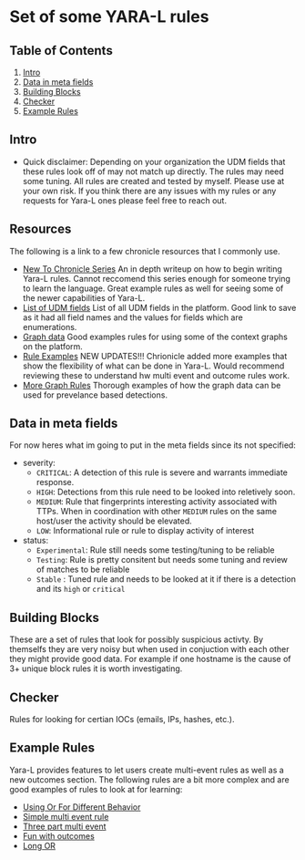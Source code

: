 # Set of some YARA-L rules

## Table of Contents

1. [Intro](#intro)
2. [Data in meta fields](#Data-in-meta-fields)
3. [Building Blocks](#building-blocks)
4. [Checker](#checker)
5. [Example Rules](#Example-Rules)

## Intro

* Quick disclaimer: Depending on your organization the UDM fields that these rules look off of may not match up directly.
The rules may need some tuning. All rules are created and tested by myself. Please use at your own risk. If you think there are any issues with my rules or any requests for Yara-L ones please feel free to reach out. 

## Resources
The following is a link to a few chronicle resources that I commonly use.
* [New To Chronicle Series](https://chronicle.security/blog/?filters=new-to-chronicle-series) An in depth writeup on how to begin writing Yara-L rules. Cannot reccomend this series enough for someone trying to learn the language. Great example rules as well for seeing some of the newer capabilities of Yara-L.
* [List of UDM fields](https://cloud.google.com/chronicle/docs/reference/udm-field-list) List of all UDM fields in the platform. Good link to save as it had all field names and the values for fields which are enumerations.
* [Graph data](https://cloud.google.com/chronicle/docs/detection/context-aware-analytics#outcome_section) Good examples rules for using some of the context graphs on the platform.
* [Rule Examples](https://cloud.google.com/chronicle/docs/detection/yara-l-2-0-overview#yara-l_20_example_rules) NEW UPDATES!!! Chrionicle added more examples that show the flexibility of what can be done in Yara-L. Would recommend reviewing these to understand hw multi event and outcome rules work. 
* [More Graph Rules](https://cloud.google.com/chronicle/docs/detection/use-enriched-data-in-rules) Thorough examples of how the graph data can be used for prevelance based detections.

## Data in meta fields
For now heres what im going to put in the meta fields since its not specified:
* severity: 
  * `CRITICAL`: A detection of this rule is severe and warrants immediate response.
  * `HIGH`: Detections from this rule need to be looked into reletively soon.
  * `MEDIUM`: Rule that fingerprints interesting activity associated with TTPs. When in coordination with other `MEDIUM` rules on the same host/user the activity should be elevated.
  * `LOW`: Informational rule or rule to display activity of interest
* status:
  * `Experimental`: Rule still needs some testing/tuning to be reliable
  * `Testing`: Rule is pretty consitent but needs some tuning and review of matches to be reliable
  * `Stable` : Tuned rule and needs to be looked at it if there is a detection and its `high` or `critical`

## Building Blocks
These are a set of rules that look for possibly suspicious activty. By themselfs they are very noisy but when used in conjuction with each other they might provide good data. For example if one hostname is the cause of 3+ unique block rules it is worth investigating. 

## Checker
Rules for looking for certian IOCs (emails, IPs, hashes, etc.). 

## Example Rules
Yara-L provides features to let users create multi-event rules as well as a new outcomes section. The following rules are a bit more complex and are good examples of rules to look at for learning:
* [Using Or For Different Behavior](https://github.com/amalone341/YARA-L-Work/blob/main/Defense%20Evasion/Windows/Verclsid_activity.yaral)
* [Simple multi event rule](https://github.com/amalone341/YARA-L-Work/blob/main/Initial%20Access/Email_to_google_drive_download.yaral)
* [Three part multi event](https://github.com/amalone341/YARA-L-Work/blob/main/Malware/Async_Rat_Installation.yaral)
* [Fun with outcomes](https://github.com/amalone341/YARA-L-Work/blob/main/Outcomes%20Rules/Suspicious_Failed_Logins.yaral)
* [Long OR](https://github.com/amalone341/YARA-L-Work/blob/main/Ransomware/Lockbit2.yaral)
